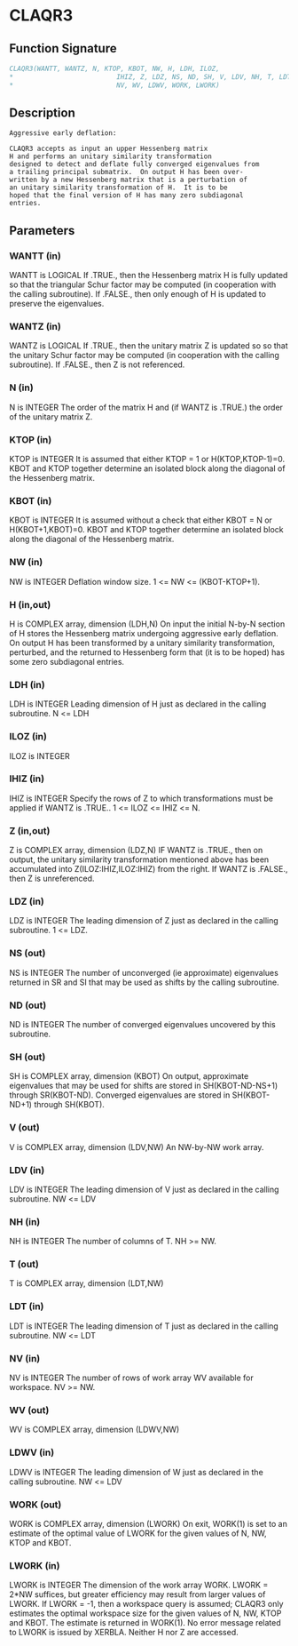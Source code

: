 # CLAQR3

## Function Signature

```fortran
CLAQR3(WANTT, WANTZ, N, KTOP, KBOT, NW, H, LDH, ILOZ,
*                          IHIZ, Z, LDZ, NS, ND, SH, V, LDV, NH, T, LDT,
*                          NV, WV, LDWV, WORK, LWORK)
```

## Description


    Aggressive early deflation:

    CLAQR3 accepts as input an upper Hessenberg matrix
    H and performs an unitary similarity transformation
    designed to detect and deflate fully converged eigenvalues from
    a trailing principal submatrix.  On output H has been over-
    written by a new Hessenberg matrix that is a perturbation of
    an unitary similarity transformation of H.  It is to be
    hoped that the final version of H has many zero subdiagonal
    entries.

## Parameters

### WANTT (in)

WANTT is LOGICAL If .TRUE., then the Hessenberg matrix H is fully updated so that the triangular Schur factor may be computed (in cooperation with the calling subroutine). If .FALSE., then only enough of H is updated to preserve the eigenvalues.

### WANTZ (in)

WANTZ is LOGICAL If .TRUE., then the unitary matrix Z is updated so so that the unitary Schur factor may be computed (in cooperation with the calling subroutine). If .FALSE., then Z is not referenced.

### N (in)

N is INTEGER The order of the matrix H and (if WANTZ is .TRUE.) the order of the unitary matrix Z.

### KTOP (in)

KTOP is INTEGER It is assumed that either KTOP = 1 or H(KTOP,KTOP-1)=0. KBOT and KTOP together determine an isolated block along the diagonal of the Hessenberg matrix.

### KBOT (in)

KBOT is INTEGER It is assumed without a check that either KBOT = N or H(KBOT+1,KBOT)=0. KBOT and KTOP together determine an isolated block along the diagonal of the Hessenberg matrix.

### NW (in)

NW is INTEGER Deflation window size. 1 <= NW <= (KBOT-KTOP+1).

### H (in,out)

H is COMPLEX array, dimension (LDH,N) On input the initial N-by-N section of H stores the Hessenberg matrix undergoing aggressive early deflation. On output H has been transformed by a unitary similarity transformation, perturbed, and the returned to Hessenberg form that (it is to be hoped) has some zero subdiagonal entries.

### LDH (in)

LDH is INTEGER Leading dimension of H just as declared in the calling subroutine. N <= LDH

### ILOZ (in)

ILOZ is INTEGER

### IHIZ (in)

IHIZ is INTEGER Specify the rows of Z to which transformations must be applied if WANTZ is .TRUE.. 1 <= ILOZ <= IHIZ <= N.

### Z (in,out)

Z is COMPLEX array, dimension (LDZ,N) IF WANTZ is .TRUE., then on output, the unitary similarity transformation mentioned above has been accumulated into Z(ILOZ:IHIZ,ILOZ:IHIZ) from the right. If WANTZ is .FALSE., then Z is unreferenced.

### LDZ (in)

LDZ is INTEGER The leading dimension of Z just as declared in the calling subroutine. 1 <= LDZ.

### NS (out)

NS is INTEGER The number of unconverged (ie approximate) eigenvalues returned in SR and SI that may be used as shifts by the calling subroutine.

### ND (out)

ND is INTEGER The number of converged eigenvalues uncovered by this subroutine.

### SH (out)

SH is COMPLEX array, dimension (KBOT) On output, approximate eigenvalues that may be used for shifts are stored in SH(KBOT-ND-NS+1) through SR(KBOT-ND). Converged eigenvalues are stored in SH(KBOT-ND+1) through SH(KBOT).

### V (out)

V is COMPLEX array, dimension (LDV,NW) An NW-by-NW work array.

### LDV (in)

LDV is INTEGER The leading dimension of V just as declared in the calling subroutine. NW <= LDV

### NH (in)

NH is INTEGER The number of columns of T. NH >= NW.

### T (out)

T is COMPLEX array, dimension (LDT,NW)

### LDT (in)

LDT is INTEGER The leading dimension of T just as declared in the calling subroutine. NW <= LDT

### NV (in)

NV is INTEGER The number of rows of work array WV available for workspace. NV >= NW.

### WV (out)

WV is COMPLEX array, dimension (LDWV,NW)

### LDWV (in)

LDWV is INTEGER The leading dimension of W just as declared in the calling subroutine. NW <= LDV

### WORK (out)

WORK is COMPLEX array, dimension (LWORK) On exit, WORK(1) is set to an estimate of the optimal value of LWORK for the given values of N, NW, KTOP and KBOT.

### LWORK (in)

LWORK is INTEGER The dimension of the work array WORK. LWORK = 2*NW suffices, but greater efficiency may result from larger values of LWORK. If LWORK = -1, then a workspace query is assumed; CLAQR3 only estimates the optimal workspace size for the given values of N, NW, KTOP and KBOT. The estimate is returned in WORK(1). No error message related to LWORK is issued by XERBLA. Neither H nor Z are accessed.

